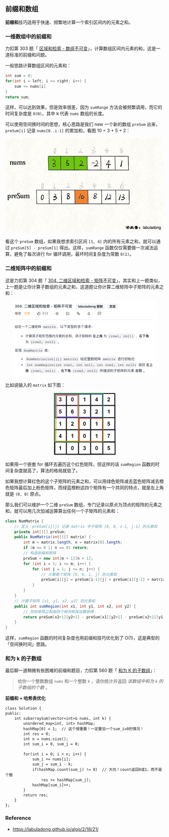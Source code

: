 ## 前缀和数组

**前缀和**技巧适用于快速、频繁地计算一个索引区间内的元素之和。

### 一维数组中的前缀和

力扣第 303 题「 [区域和检索 - 数组不可变](https://leetcode-cn.com/problems/range-sum-query-immutable/)」，计算数组区间内元素的和，这是一道标准的前缀和问题。

一般思路计算数组区间的元素和：

```c++
int sum = 0;
for(int i = left; i <= right; i++) {
    sum += nums[i]
}
return sum;
```

这样，可以达到效果，但是效率很差，因为 `sumRange` 方法会被频繁调用，而它的时间复杂度是 `O(N)`，其中 `N` 代表 `nums` 数组的长度。

可以使用空间换时间的思想，核心思路是我们 new 一个新的数组 `preSum` 出来，`preSum[i]` 记录 `nums[0..i-1]` 的累加和，看图 10 = 3 + 5 + 2：

<div align="center"><img src="images/前缀和.jpeg" height=300></div>

看这个 `preSum` 数组，如果我想求索引区间 `[1, 4]` 内的所有元素之和，就可以通过 `preSum[5] - preSum[1]` 得出。这样，`sumRange` 函数仅仅需要做一次减法运算，避免了每次进行 for 循环调用，最坏时间复杂度为常数 `O(1)`。

### 二维矩阵中的前缀和

这是力扣第 304 题「 [304. 二维区域和检索 - 矩阵不可变](https://leetcode-cn.com/problems/range-sum-query-2d-immutable/)」，其实和上一题类似，上一题是让你计算子数组的元素之和，这道题让你计算二维矩阵中子矩阵的元素之和：

<div align="center"><img src="images/前缀和2.png" height=240></div>

比如说输入的 `matrix` 如下图：

<div align="center"><img src="images/前缀和3.png" height=200></div>

如果用一个嵌套 for 循环去遍历这个红色矩阵，但这样的话 `sumRegion` 函数的时间复杂度就高了，算法的格局就低了。

如果我想计算红色的这个子矩阵的元素之和，可以用绿色矩阵减去蓝色矩阵减去橙色矩阵最后加上粉色矩阵，而绿蓝橙粉这四个矩阵有一个共同的特点，就是左上角就是 `(0, 0)` 原点。

那么我们可以维护一个二维 `preSum` 数组，专门记录以原点为顶点的矩阵的元素之和，就可以用几次加减运算算出任何一个子矩阵的元素和：

```java
class NumMatrix {
    // 定义：preSum[i][j] 记录 matrix 中子矩阵 [0, 0, i-1, j-1] 的元素和
    private int[][] preSum;
    public NumMatrix(int[][] matrix) {
        int m = matrix.length, n = matrix[0].length;
        if (m == 0 || n == 0) return;
        // 构造前缀和矩阵
        preSum = new int[m + 1][n + 1];
        for (int i = 1; i <= m; i++) {
            for (int j = 1; j <= n; j++) {
                // 计算每个矩阵 [0, 0, i, j] 的元素和
                preSum[i][j] = preSum[i-1][j] + preSum[i][j-1] + matrix[i - 1][j - 1] - preSum[i-1][j-1];
            }
        }
    }
    // 计算子矩阵 [x1, y1, x2, y2] 的元素和
    public int sumRegion(int x1, int y1, int x2, int y2) {
        // 目标矩阵之和由四个相邻矩阵运算获得
        return preSum[x2+1][y2+1] - preSum[x1][y2+1] - preSum[x2+1][y1] + preSum[x1][y1];
    }
}
```

这样，`sumRegion` 函数的时间复杂度也用前缀和技巧优化到了 O(1)，这是典型的「空间换时间」思路。

### 和为 k 的子数组

最后聊一道稍微有些困难的前缀和题目，力扣第 560 题「 [和为 K 的子数组](https://leetcode-cn.com/problems/subarray-sum-equals-k/)」：

> 给你一个整数数组 `nums` 和一个整数 `k` ，请你统计并返回 *该数组中和为 `k` 的子数组的个数* 。



**前缀和 + 哈希表优化**

```
class Solution {
public:
    int subarraySum(vector<int>& nums, int k) {
        unordered_map<int, int> hashMap;
        hashMap[0] = 1;  // 这个很重要！一定要加一个sum_i=0的情况！
        int res = 0;
        int n = nums.size();
        int sum_i = 0, sum_j = 0;

        for(int i = 0; i < n; i++) {
            sum_i += nums[i];
            sum_j = sum_i - k;
            if(hashMap.count(sum_j) != 0)  // 大坑！count返回0或1，而不是个数
                res += hashMap[sum_j];
            hashMap[sum_i]++;
        }
        return res;
    }
};
```

### Reference

- https://labuladong.github.io/algo/2/18/21/

